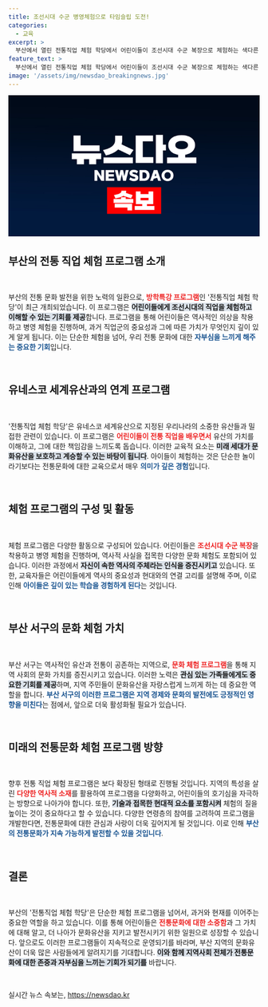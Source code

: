 ```yaml
---
title: 조선시대 수군 병영체험으로 타임슬립 도전!
categories:
  - 교육
excerpt: >
  부산에서 열린 전통직업 체험 학당에서 어린이들이 조선시대 수군 복장으로 체험하는 색다른 역사여행! 유산의 가치를 배우고 즐기는 기회를 놓치지 마세요!
feature_text: >
  부산에서 열린 전통직업 체험 학당에서 어린이들이 조선시대 수군 복장으로 체험하는 색다른 역사여행! 유산의 가치를 배우고 즐기는 기회를 놓치지 마세요!
image: '/assets/img/newsdao_breakingnews.jpg'
---
```


<p><img src="/assets/img/newsdao_breakingnews.jpg" alt="pcversion 속보" /></p>

<h2 data-ke-size="size26">부산의 전통 직업 체험 프로그램 소개</h2>

<p data-ke-size="size16">&nbsp;</p> 

<p>부산의 전통 문화 발전을 위한 노력의 일환으로, <b><span style="color: #ee2323;">방학특강 프로그램</span></b>인 '전통직업 체험 학당'이 최근 개최되었습니다. 이 프로그램은 <b><span style="background-color: #21538527;">어린이들에게 조선시대의 직업을 체험하고 이해할 수 있는 기회를 제공</span></b>합니다. 프로그램을 통해 어린이들은 역사적인 의상을 착용하고 병영 체험을 진행하며, 과거 직업군의 중요성과 그에 따른 가치가 무엇인지 깊이 있게 알게 됩니다. 이는 단순한 체험을 넘어, 우리 전통 문화에 대한 <b><span style="color: #1a5490;">자부심을 느끼게 해주는 중요한 기회</span></b>입니다.</p>

<p data-ke-size="size16">&nbsp;</p> 

<h2 data-ke-size="size26">유네스코 세계유산과의 연계 프로그램</h2> 

<p data-ke-size="size16">&nbsp;</p> 

<p>'전통직업 체험 학당'은 유네스코 세계유산으로 지정된 우리나라의 소중한 유산들과 밀접한 관련이 있습니다. 이 프로그램은 <b><span style="color: #ee2323;">어린이들이 전통 직업을 배우면서</span></b> 유산의 가치를 이해하고, 그에 대한 책임감을 느끼도록 돕습니다. 이러한 교육적 요소는 <b><span style="background-color: #21538527;">미래 세대가 문화유산을 보호하고 계승할 수 있는 바탕이 됩니다</span></b>. 아이들이 체험하는 것은 단순한 놀이라기보다는 전통문화에 대한 교육으로서 매우 <b><span style="color: #1a5490;">의미가 깊은 경험</span></b>입니다.</p>

<p data-ke-size="size16">&nbsp;</p> 

<h2 data-ke-size="size26">체험 프로그램의 구성 및 활동</h2> 

<p data-ke-size="size16">&nbsp;</p> 

<p>체험 프로그램은 다양한 활동으로 구성되어 있습니다. 어린이들은 <b><span style="color: #ee2323;">조선시대 수군 복장</span></b>을 착용하고 병영 체험을 진행하며, 역사적 사실을 접목한 다양한 문화 체험도 포함되어 있습니다. 이러한 과정에서 <b><span style="background-color: #21538527;">자신이 속한 역사의 주체라는 인식을 증진시키고</span></b> 있습니다. 또한, 교육자들은 어린이들에게 역사의 중요성과 현대와의 연결 고리를 설명해 주며, 이로 인해 <b><span style="color: #1a5490;">아이들은 깊이 있는 학습을 경험하게 된다</span></b>는 것입니다.</p>

<p data-ke-size="size16">&nbsp;</p> 

<h2 data-ke-size="size26">부산 서구의 문화 체험 가치</h2> 

<p data-ke-size="size16">&nbsp;</p> 

<p>부산 서구는 역사적인 유산과 전통이 공존하는 지역으로, <b><span style="color: #ee2323;">문화 체험 프로그램</span></b>을 통해 지역 사회의 문화 가치를 증진시키고 있습니다. 이러한 노력은 <b><span style="background-color: #21538527;">관심 있는 가족들에게도 중요한 기회를 제공</span></b>하며, 지역 주민들이 문화유산을 자랑스럽게 느끼게 하는 데 중요한 역할을 합니다. <b><span style="color: #1a5490;">부산 서구의 이러한 프로그램은 지역 경제와 문화의 발전에도 긍정적인 영향을 미친다</span></b>는 점에서, 앞으로 더욱 활성화될 필요가 있습니다.</p>

<p data-ke-size="size16">&nbsp;</p> 

<h2 data-ke-size="size26">미래의 전통문화 체험 프로그램 방향</h2> 

<p data-ke-size="size16">&nbsp;</p> 

<p>향후 전통 직업 체험 프로그램은 보다 확장된 형태로 진행될 것입니다. 지역의 특성을 살린 <b><span style="color: #ee2323;">다양한 역사적 소재</span></b>를 활용하여 프로그램을 다양화하고, 어린이들의 호기심을 자극하는 방향으로 나아가야 합니다. 또한, <b><span style="background-color: #21538527;">기술과 접목한 현대적 요소를 포함시켜</span></b> 체험의 질을 높이는 것이 중요하다고 할 수 있습니다. 다양한 연령층의 참여를 고려하여 프로그램을 개발한다면, 전통문화에 대한 관심과 사랑이 더욱 깊어지게 될 것입니다. 이로 인해 <b><span style="color: #1a5490;">부산의 전통문화가 지속 가능하게 발전할 수 있을 것입니다</span></b>.</p>

<p data-ke-size="size16">&nbsp;</p> 

<h2 data-ke-size="size26">결론</h2>

<p data-ke-size="size16">&nbsp;</p> 

<p>부산의 '전통직업 체험 학당'은 단순한 체험 프로그램을 넘어서, 과거와 현재를 이어주는 중요한 역할을 하고 있습니다. 이를 통해 어린이들은 <b><span style="color: #ee2323;">전통문화에 대한 소중함</span></b>과 그 가치에 대해 알고, 더 나아가 문화유산을 지키고 발전시키기 위한 일원으로 성장할 수 있습니다. 앞으로도 이러한 프로그램들이 지속적으로 운영되기를 바라며, 부산 지역의 문화유산이 더욱 많은 사람들에게 알려지기를 기대합니다. <b><span style="background-color: #21538527;">이와 함께 지역사회 전체가 전통문화에 대한 존중과 자부심을 느끼는 기회가 되기를</span></b> 바랍니다. </p>

<p data-ke-size="size16">&nbsp;</p>
실시간 뉴스 속보는, <a href="https://newsdao.kr" rel="dofollow">https://newsdao.kr</a>


